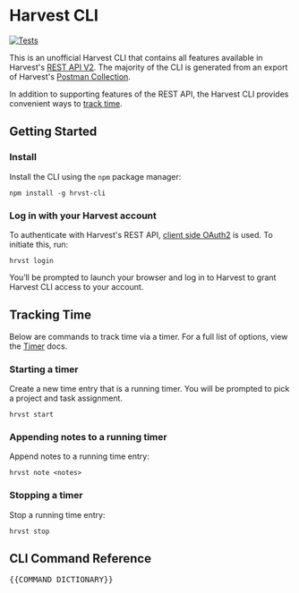 # Harvest CLI

[![Tests](https://github.com/kgajera/hrvst-cli/actions/workflows/workflow.yml/badge.svg)](https://github.com/kgajera/hrvst-cli/actions/workflows/workflow.yml)

This is an unofficial Harvest CLI that contains all features available in Harvest's [REST API V2](https://help.getharvest.com/api-v2/). The majority of the CLI is generated from an export of Harvest's [Postman Collection](https://help.getharvest.com/api-v2/introduction/overview/postman-collection/).

In addition to supporting features of the REST API, the Harvest CLI provides convenient ways to [track time](#tracking-time).

## Getting Started

### Install

Install the CLI using the `npm` package manager:

```
npm install -g hrvst-cli
```

### Log in with your Harvest account

To authenticate with Harvest's REST API, [client side OAuth2](https://help.getharvest.com/api-v2/authentication-api/authentication/authentication/#for-client-side-applications) is used. To initiate this, run:

```
hrvst login
```

You’ll be prompted to launch your browser and log in to Harvest to grant Harvest CLI access to your account.

## Tracking Time

Below are commands to track time via a timer. For a full list of options, view the [Timer](/docs/commands/Timer.md) docs.

### Starting a timer

Create a new time entry that is a running timer. You will be prompted to pick a project and task assignment.

```
hrvst start
```

### Appending notes to a running timer

Append notes to a running time entry:

```
hrvst note <notes>
```

### Stopping a timer

Stop a running time entry:

```
hrvst stop
```

## CLI Command Reference

<pre>
{{COMMAND_DICTIONARY}}
</pre>

